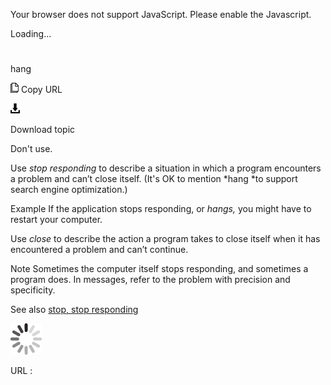 Your browser does not support JavaScript. Please enable the Javascript.

Loading...

# 

hang

![Copy URL](hang_files/Copy.png)
Copy URL

![Download](hang_files/Download.png)

Download topic

Don't use.

Use *stop responding* to describe a situation in which a program encounters a problem and can’t close itself. (It's OK to mention *hang *to support search engine optimization.)

Example If the application stops responding, or *hangs,* you might have to restart your computer. 

Use *close* to describe the action a program takes to close itself when it has encountered a problem and can’t continue. 

Note Sometimes
the computer itself stops responding, and sometimes a program
does. In messages, refer to the problem with precision and
specificity.

See also [stop, stop responding](https://worldready.cloudapp.net/Styleguide/Read?id=2700&topicid=35398)

![In progress](hang_files/activity-large.gif)

URL :
